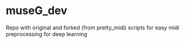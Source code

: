 # museG_dev
Repo with original and forked (from pretty_midi) scripts for easy midi preprocessing for deep learning
